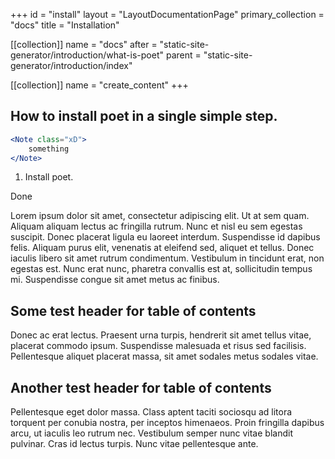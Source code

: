 +++
id = "install"
layout = "LayoutDocumentationPage"
primary_collection = "docs"
title = "Installation"

[[collection]]
name = "docs"
after = "static-site-generator/introduction/what-is-poet"
parent = "static-site-generator/introduction/index"

[[collection]]
name = "create_content"
+++

## How to install poet in a single simple step.

```jsx label:"foo"
<Note class="xD">
    something
</Note>
```

1. Install poet.

Done

Lorem ipsum dolor sit amet, consectetur adipiscing elit. Ut at sem quam. Aliquam aliquam lectus ac fringilla rutrum. Nunc et nisl eu sem egestas suscipit. Donec placerat ligula eu laoreet interdum. Suspendisse id dapibus felis. Aliquam purus elit, venenatis at eleifend sed, aliquet et tellus. Donec iaculis libero sit amet rutrum condimentum. Vestibulum in tincidunt erat, non egestas est. Nunc erat nunc, pharetra convallis est at, sollicitudin tempus mi. Suspendisse congue sit amet metus ac finibus.

## Some test header for table of contents

Donec ac erat lectus. Praesent urna turpis, hendrerit sit amet tellus vitae, placerat commodo ipsum. Suspendisse malesuada et risus sed facilisis. Pellentesque aliquet placerat massa, sit amet sodales metus sodales vitae.

## Another test header for table of contents

Pellentesque eget dolor massa. Class aptent taciti sociosqu ad litora torquent per conubia nostra, per inceptos himenaeos. Proin fringilla dapibus arcu, ut iaculis leo rutrum nec. Vestibulum semper nunc vitae blandit pulvinar. Cras id lectus turpis. Nunc vitae pellentesque ante.

